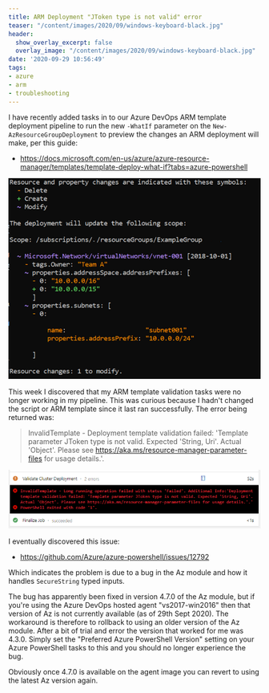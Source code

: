```yaml
---
title: ARM Deployment "JToken type is not valid" error
teaser: "/content/images/2020/09/windows-keyboard-black.jpg"
header:
  show_overlay_excerpt: false
  overlay_image: "/content/images/2020/09/windows-keyboard-black.jpg"
date: '2020-09-29 10:56:49'
tags:
- azure
- arm
- troubleshooting
---
```

I have recently added tasks in to our Azure DevOps ARM template deployment pipeline to run the new `-WhatIf` parameter on the `New-AzResourceGroupDeployment` to preview the changes an ARM deployment will make, per this guide:

- https://docs.microsoft.com/en-us/azure/azure-resource-manager/templates/template-deploy-what-if?tabs=azure-powershell

![ARM deployment whatif example](/content/images/2020/09/resource-manager-deployment-whatif-change-types.png)

This week I discovered that my ARM template validation tasks were no longer working in my pipeline. This was curious because I hadn't changed the script or ARM template since it last ran successfully. The error being returned was:

> InvalidTemplate - Deployment template validation failed: 'Template parameter JToken type is not valid. Expected
'String, Uri'. Actual 'Object'. Please see https://aka.ms/resource-manager-parameter-files for usage details.'.

![Jtoken type is not valid](/content/images/2020/09/Jtoken-type-is-not-valid-error.png)

I eventually discovered this issue:

- https://github.com/Azure/azure-powershell/issues/12792

Which indicates the problem is due to a bug in the Az module and how it handles `SecureString` typed inputs. 

The bug has apparently been fixed in version 4.7.0 of the Az module, but if you're using the Azure DevOps hosted agent "vs2017-win2016" then that version of Az is not currently available (as of 29th Sept 2020). The workaround is therefore to rollback to using an older version of the Az module. After a bit of trial and error the version that worked for me was 4.3.0. Simply set the "Preferred Azure PowerShell Version" setting on your Azure PowerShell tasks to this and you should no longer experience the bug.

Obviously once 4.7.0 is available on the agent image you can revert to using the latest Az version again.